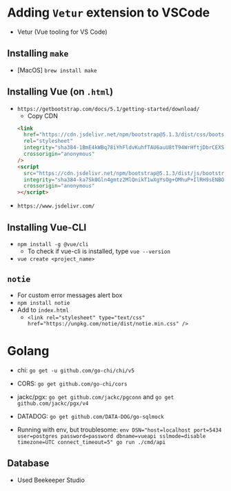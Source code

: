 # Adding `Vetur` extension to VSCode

- Vetur (Vue tooling for VS Code)

## Installing `make`

- [MacOS] `brew install make`

## Installing Vue (on `.html`)

- `https://getbootstrap.com/docs/5.1/getting-started/download/`
  - Copy CDN
  ```html
  <link
    href="https://cdn.jsdelivr.net/npm/bootstrap@5.1.3/dist/css/bootstrap.min.css"
    rel="stylesheet"
    integrity="sha384-1BmE4kWBq78iYhFldvKuhfTAU6auU8tT94WrHftjDbrCEXSU1oBoqyl2QvZ6jIW3"
    crossorigin="anonymous"
  />
  <script
    src="https://cdn.jsdelivr.net/npm/bootstrap@5.1.3/dist/js/bootstrap.bundle.min.js"
    integrity="sha384-ka7Sk0Gln4gmtz2MlQnikT1wXgYsOg+OMhuP+IlRH9sENBO0LRn5q+8nbTov4+1p"
    crossorigin="anonymous"
  ></script>
  ```
- `https://www.jsdelivr.com/`

## Installing Vue-CLI

- `npm install -g @vue/cli`
  - To check if vue-cli is installed, type `vue --version`
- `vue create <project_name>`

## `notie`

- For custom error messages alert box
- `npm install notie`
- Add to `index.html`
  - `<link rel="stylesheet" type="text/css" href="https://unpkg.com/notie/dist/notie.min.css" />`

# Golang

- chi: `go get -u github.com/go-chi/chi/v5`
- CORS: `go get github.com/go-chi/cors`
- jackc/pgx: `go get github.com/jackc/pgconn` and `go get github.com/jackc/pgx/v4`
- DATADOG: `go get github.com/DATA-DOG/go-sqlmock`

- Running with env, but troublesome: `env DSN="host=localhost port=5434 user=postgres password=password dbname=vueapi sslmode=disable timezone=UTC connect_timeout=5" go run ./cmd/api`

## Database

- Used Beekeeper Studio